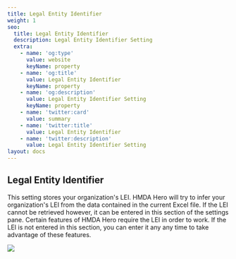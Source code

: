 ```yaml
---
title: Legal Entity Identifier
weight: 1
seo:
  title: Legal Entity Identifier
  description: Legal Entity Identifier Setting
  extra:
    - name: 'og:type'
      value: website
      keyName: property
    - name: 'og:title'
      value: Legal Entity Identifier
      keyName: property
    - name: 'og:description'
      value: Legal Entity Identifier Setting
      keyName: property
    - name: 'twitter:card'
      value: summary
    - name: 'twitter:title'
      value: Legal Entity Identifier
    - name: 'twitter:description'
      value: Legal Entity Identifier Setting
layout: docs
---
```

## Legal Entity Identifier

This setting stores your organization's LEI. HMDA Hero will try to infer your organization's LEI from the data contained in the current Excel file. If the LEI cannot be retrieved however, it can be entered in this section of the settings pane. Certain features of HMDA Hero require the LEI in order to work. If the LEI is not entered in this section, you can enter it any any time to take advantage of these features.

![](/images/LEISetting.png)
